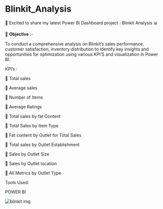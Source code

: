 # Blinkit_Analysis

🚀 Excited to share my latest Power BI Dashboard project : Blinkit Analysis 📊

📌 𝐎𝐛𝐣𝐞𝐜𝐭𝐢𝐯𝐞 :-

To conduct a comprehensive analysis on Blinkit’s sales performance, customer satisfaction, inventory distribution to identify key insights and opportunities for optimization using various KPI’S and visualization in Power BI.

KPI’s : 

	Total sales


	Average sales

	Number of Items

	Average Ratings

	Total sales by fat Content

	Total Sales by Item Type

	Fat content by Outlet for Total Sales

	Total sales by Outlet Establishment

	Sales by Outlet Size

	Sales by Outlet location

	All Metrics by Outlet Type

Tools Used: 

POWER BI

![blinkit img](https://github.com/user-attachments/assets/74c37dc7-ff19-4701-b82d-a2257f9a8811)


